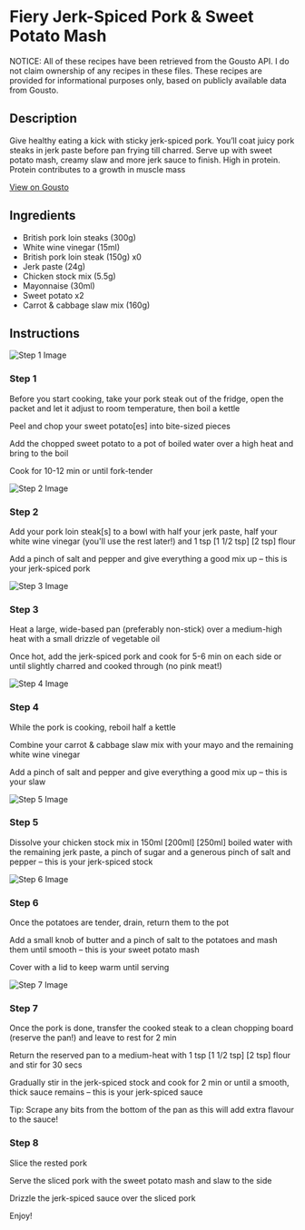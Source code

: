 # Fiery Jerk-Spiced Pork & Sweet Potato Mash

NOTICE: All of these recipes have been retrieved from the Gousto API. I do not claim ownership of any recipes in these files. These recipes are provided for informational purposes only, based on publicly available data from Gousto.

## Description

Give healthy eating a kick with sticky jerk-spiced pork. You’ll coat juicy pork steaks in jerk paste before pan frying till charred. Serve up with sweet potato mash, creamy slaw and more jerk sauce to finish. High in protein. Protein contributes to a growth in muscle mass

[View on Gousto](https://www.gousto.co.uk/recipes/cookbook/fiery-jerk-spiced-pork-sweet-potato-mash)

## Ingredients

- British pork loin steaks (300g)
- White wine vinegar (15ml)
- British pork loin steak (150g) x0
- Jerk paste (24g)
- Chicken stock mix (5.5g)
- Mayonnaise (30ml)
- Sweet potato x2
- Carrot & cabbage slaw mix (160g)

## Instructions

![Step 1 Image](https://production-media.gousto.co.uk/cms/recipe-step-image/step-1-1719319944072-x200.jpg)

### Step 1

Before you start cooking, take your pork steak out of the fridge, open the packet and let it adjust to room temperature, then boil a kettle

Peel and chop your sweet potato[es] into bite-sized pieces

Add the chopped sweet potato to a pot of boiled water over a high heat and bring to the boil

Cook for 10-12 min or until fork-tender

![Step 2 Image](https://production-media.gousto.co.uk/cms/recipe-step-image/step-2-1719319950753-x200.jpg)

### Step 2

Add your pork loin steak[s] to a bowl with half your jerk paste, half your white wine vinegar (you'll use the rest later!) and 1 tsp <span class="text-purple">[1 1/2 tsp]</span> <span class="text-danger">[2 tsp] </span>flour

Add a pinch of salt and pepper and give everything a good mix up – this is your jerk-spiced pork

![Step 3 Image](https://production-media.gousto.co.uk/cms/recipe-step-image/step-3-1719319958272-x200.jpg)

### Step 3

Heat a large, wide-based pan (preferably non-stick) over a medium-high heat with a small drizzle of vegetable oil

Once hot, add the jerk-spiced pork and cook for 5-6 min on each side or until slightly charred and cooked through (no pink meat!)

![Step 4 Image](https://production-media.gousto.co.uk/cms/recipe-step-image/step-4-1719319962576-x200.jpg)

### Step 4

While the pork is cooking, reboil half a kettle

Combine your carrot & cabbage slaw mix with your mayo and the remaining white wine vinegar

Add a pinch of salt and pepper and give everything a good mix up – this is your slaw

![Step 5 Image](https://production-media.gousto.co.uk/cms/recipe-step-image/step-5-1719319969421-x200.jpg)

### Step 5

Dissolve your chicken stock mix in 150ml <span class="text-purple">[200ml]</span> <span class="text-danger">[250ml] </span>boiled water with the remaining jerk paste, a pinch of sugar and a generous pinch of salt and pepper – this is your jerk-spiced stock

![Step 6 Image](https://production-media.gousto.co.uk/cms/recipe-step-image/step-6-1719319982458-x200.jpg)

### Step 6

Once the potatoes are tender, drain, return them to the pot

Add a small knob of butter and a pinch of salt to the potatoes and mash them until smooth – this is your sweet potato mash

Cover with a lid to keep warm until serving

![Step 7 Image](https://production-media.gousto.co.uk/cms/recipe-step-image/step-7-1723624486768-x200.jpg)

### Step 7

Once the pork is done, transfer the cooked steak to a clean chopping board (reserve the pan!) and leave to rest for 2 min

Return the reserved pan to a medium-heat with 1 tsp <span class="text-purple">[1 1/2 tsp]</span> <span class="text-danger">[2 tsp] </span>flour and stir for 30 secs

Gradually stir in the jerk-spiced stock and cook for 2 min or until a smooth, thick sauce remains – this is your jerk-spiced sauce

Tip: Scrape any bits from the bottom of the pan as this will add extra flavour to the sauce!

### Step 8

Slice the rested pork

Serve the sliced pork with the sweet potato mash and slaw to the side

Drizzle the jerk-spiced sauce over the sliced pork

Enjoy!


